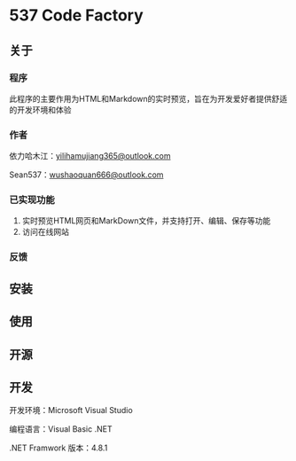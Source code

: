 # 537 Code Factory

## 关于

### 程序

此程序的主要作用为HTML和Markdown的实时预览，旨在为开发爱好者提供舒适的开发环境和体验<br>

### 作者

依力哈木江：[yilihamujiang365@outlook.com](mailto:yilihamujiang365@outlook.com)

Sean537：[wushaoquan666@outlook.com](mailto:wushaoquan666@outlook.com)

### 已实现功能

1. 实时预览HTML网页和MarkDown文件，并支持打开、编辑、保存等功能
2. 访问在线网站
### 反馈

## 安装

## 使用

## 开源

## 开发

开发环境：Microsoft Visual Studio

编程语言：Visual Basic .NET

.NET Framwork 版本：4.8.1